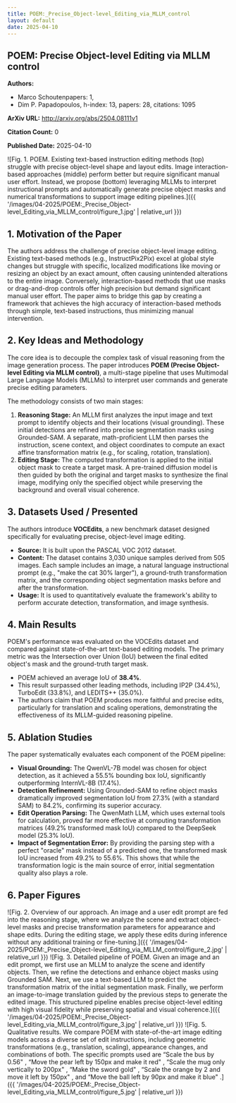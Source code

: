 ```yaml
---
title: POEM:_Precise_Object-level_Editing_via_MLLM_control
layout: default
date: 2025-04-10
---
```

## POEM: Precise Object-level Editing via MLLM control
**Authors:**
- Marco Schoutenpapers: 1, 
- Dim P. Papadopoulos, h-index: 13, papers: 28, citations: 1095

**ArXiv URL:** http://arxiv.org/abs/2504.08111v1

**Citation Count:** 0

**Published Date:** 2025-04-10

![Fig. 1. POEM. Existing text-based instruction editing methods (top) struggle with precise object-level shape and layout edits. Image interaction-based approaches (middle) perform better but require significant manual user effort. Instead, we propose (bottom) leveraging MLLMs to interpret instructional prompts and automatically generate precise object masks and numerical transformations to support image editing pipelines.]({{ '/images/04-2025/POEM:_Precise_Object-level_Editing_via_MLLM_control/figure_1.jpg' | relative_url }})
## 1. Motivation of the Paper
The authors address the challenge of precise object-level image editing. Existing text-based methods (e.g., InstructPix2Pix) excel at global style changes but struggle with specific, localized modifications like moving or resizing an object by an exact amount, often causing unintended alterations to the entire image. Conversely, interaction-based methods that use masks or drag-and-drop controls offer high precision but demand significant manual user effort. The paper aims to bridge this gap by creating a framework that achieves the high accuracy of interaction-based methods through simple, text-based instructions, thus minimizing manual intervention.

## 2. Key Ideas and Methodology
The core idea is to decouple the complex task of visual reasoning from the image generation process. The paper introduces **POEM (Precise Object-level Editing via MLLM control)**, a multi-stage pipeline that uses Multimodal Large Language Models (MLLMs) to interpret user commands and generate precise editing parameters.

The methodology consists of two main stages:
1.  **Reasoning Stage:** An MLLM first analyzes the input image and text prompt to identify objects and their locations (visual grounding). These initial detections are refined into precise segmentation masks using Grounded-SAM. A separate, math-proficient LLM then parses the instruction, scene context, and object coordinates to compute an exact affine transformation matrix (e.g., for scaling, rotation, translation).
2.  **Editing Stage:** The computed transformation is applied to the initial object mask to create a target mask. A pre-trained diffusion model is then guided by both the original and target masks to synthesize the final image, modifying only the specified object while preserving the background and overall visual coherence.

## 3. Datasets Used / Presented
The authors introduce **VOCEdits**, a new benchmark dataset designed specifically for evaluating precise, object-level image editing.
*   **Source:** It is built upon the PASCAL VOC 2012 dataset.
*   **Content:** The dataset contains 3,030 unique samples derived from 505 images. Each sample includes an image, a natural language instructional prompt (e.g., "make the cat 30% larger"), a ground-truth transformation matrix, and the corresponding object segmentation masks before and after the transformation.
*   **Usage:** It is used to quantitatively evaluate the framework's ability to perform accurate detection, transformation, and image synthesis.

## 4. Main Results
POEM's performance was evaluated on the VOCEdits dataset and compared against state-of-the-art text-based editing models. The primary metric was the Intersection over Union (IoU) between the final edited object's mask and the ground-truth target mask.
*   POEM achieved an average IoU of **38.4%**.
*   This result surpassed other leading methods, including IP2P (34.4%), TurboEdit (33.8%), and LEDITS++ (35.0%).
*   The authors claim that POEM produces more faithful and precise edits, particularly for translation and scaling operations, demonstrating the effectiveness of its MLLM-guided reasoning pipeline.

## 5. Ablation Studies
The paper systematically evaluates each component of the POEM pipeline:
*   **Visual Grounding:** The QwenVL-7B model was chosen for object detection, as it achieved a 55.5% bounding box IoU, significantly outperforming InternVL-8B (17.4%).
*   **Detection Refinement:** Using Grounded-SAM to refine object masks dramatically improved segmentation IoU from 27.3% (with a standard SAM) to 84.2%, confirming its superior accuracy.
*   **Edit Operation Parsing:** The QwenMath LLM, which uses external tools for calculation, proved far more effective at computing transformation matrices (49.2% transformed mask IoU) compared to the DeepSeek model (25.3% IoU).
*   **Impact of Segmentation Error:** By providing the parsing step with a perfect "oracle" mask instead of a predicted one, the transformed mask IoU increased from 49.2% to 55.6%. This shows that while the transformation logic is the main source of error, initial segmentation quality also plays a role.

## 6. Paper Figures
![Fig. 2. Overview of our approach. An image and a user edit prompt are fed into the reasoning stage, where we analyze the scene and extract object-level masks and precise transformation parameters for appearance and shape edits. During the editing stage, we apply these edits during inference without any additional training or fine-tuning.]({{ '/images/04-2025/POEM:_Precise_Object-level_Editing_via_MLLM_control/figure_2.jpg' | relative_url }})
![Fig. 3. Detailed pipeline of POEM. Given an image and an edit prompt, we first use an MLLM to analyze the scene and identify objects. Then, we refine the detections and enhance object masks using Grounded SAM. Next, we use a text-based LLM to predict the transformation matrix of the initial segmentation mask. Finally, we perform an image-to-image translation guided by the previous steps to generate the edited image. This structured pipeline enables precise object-level editing with high visual fidelity while preserving spatial and visual coherence.]({{ '/images/04-2025/POEM:_Precise_Object-level_Editing_via_MLLM_control/figure_3.jpg' | relative_url }})
![Fig. 5. Qualitative results. We compare POEM with state-of-the-art image editing models across a diverse set of edit instructions, including geometric transformations (e.g., translation, scaling), appearance changes, and combinations of both. The specific prompts used are “Scale the bus by 0.56" , “Move the pear left by 150px and make it red" , “Scale the mug only vertically to 200px" , “Make the sword gold" , “Scale the orange by 2 and move it left by 150px" , and “Move the ball left by 90px and make it blue" .]({{ '/images/04-2025/POEM:_Precise_Object-level_Editing_via_MLLM_control/figure_5.jpg' | relative_url }})
